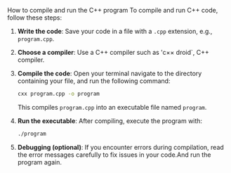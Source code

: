 How to compile and run the C++ program 
To compile and run C++ code, follow these steps:

1. **Write the code**:
   Save your code in a file with a `.cpp` extension, e.g., `program.cpp`.

2. **Choose a compiler**:
   Use a C++ compiler such as 'c×× droid`, C++ compiler.

3. **Compile the code**:
   Open your terminal navigate to the directory containing your file, and run the following command:
   ```bash
   cxx program.cpp -o program
   ```
   This compiles `program.cpp` into an executable file named `program`.

4. **Run the executable**:
   After compiling, execute the program with:
   ```bash
   ./program
   ```
5. **Debugging (optional)**:
   If you encounter errors during compilation, read the error messages carefully to fix issues in your code.And run the program again.


